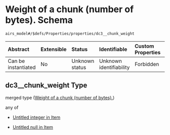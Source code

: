 # Weight of a chunk (number of bytes). Schema

```txt
airs_model#/$defs/Properties/properties/dc3__chunk_weight
```



| Abstract            | Extensible | Status         | Identifiable            | Custom Properties | Additional Properties | Access Restrictions | Defined In                                                      |
| :------------------ | :--------- | :------------- | :---------------------- | :---------------- | :-------------------- | :------------------ | :-------------------------------------------------------------- |
| Can be instantiated | No         | Unknown status | Unknown identifiability | Forbidden         | Allowed               | none                | [model.schema.json\*](model.schema.json "open original schema") |

## dc3\_\_chunk\_weight Type

merged type ([Weight of a chunk (number of bytes).](model-defs-properties-properties-weight-of-a-chunk-number-of-bytes.md))

any of

* [Untitled integer in Item](model-defs-properties-properties-weight-of-a-chunk-number-of-bytes-anyof-0.md "check type definition")

* [Untitled null in Item](model-defs-properties-properties-weight-of-a-chunk-number-of-bytes-anyof-1.md "check type definition")
